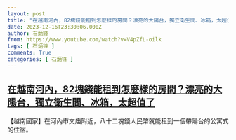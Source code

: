 ```yaml
---
layout: post
title: "在越南河內，82塊錢能租到怎麼樣的房間？漂亮的大陽台，獨立衛生間、冰箱，太超值了"
date: 2023-12-16T23:30:06.000Z
author: 石炳鋒
from: https://www.youtube.com/watch?v=V4pZfL-oilk
tags: [ 石炳锋 ]
comments: True
categories: [ 石炳锋 ]
---
```

<!--1702769406000-->
[在越南河內，82塊錢能租到怎麼樣的房間？漂亮的大陽台，獨立衛生間、冰箱，太超值了](https://www.youtube.com/watch?v=V4pZfL-oilk)
------

<div>
【越南國家】在河內市文庙附近，八十二塊錢人民幣就能租到一個帶陽台的公寓式的住宿。
</div>
